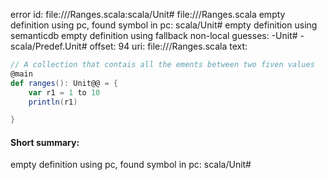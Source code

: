 error id: file://<WORKSPACE>/Ranges.scala:scala/Unit#
file://<WORKSPACE>/Ranges.scala
empty definition using pc, found symbol in pc: scala/Unit#
empty definition using semanticdb
empty definition using fallback
non-local guesses:
	 -Unit#
	 -scala/Predef.Unit#
offset: 94
uri: file://<WORKSPACE>/Ranges.scala
text:
```scala
// A collection that contais all the ements between two fiven values
@main 
def ranges(): Unit@@ = {
    var r1 = 1 to 10
    println(r1)

}
```


#### Short summary: 

empty definition using pc, found symbol in pc: scala/Unit#